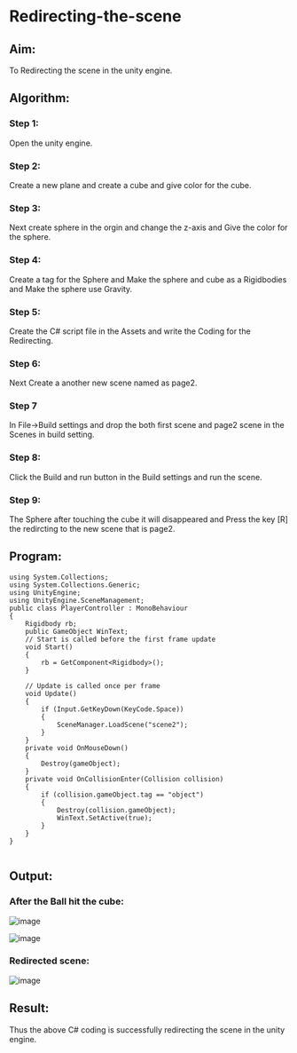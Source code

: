 # Redirecting-the-scene

## Aim:

To Redirecting the scene in the unity engine.

## Algorithm:

### Step 1:
Open the unity engine.

### Step 2:
Create a new plane and create a cube and give color for the cube.

### Step 3:
Next create sphere in the orgin and change the z-axis and Give the color for the sphere.

### Step 4:
Create a tag for the Sphere and Make the sphere and cube as a Rigidbodies and Make the sphere use Gravity.

### Step 5:
Create the C# script file in the Assets and write the Coding for the Redirecting.

### Step 6:
Next Create a another new scene named as page2.

### Step 7
In File->Build settings and drop the both first scene and page2 scene in the Scenes in build setting.

### Step 8:
Click the Build and run button in the Build settings and run the scene.

### Step 9:
The Sphere after touching the cube it will disappeared and Press the key [R] the redircting to the new scene that is page2.

## Program:

```python3
using System.Collections;
using System.Collections.Generic;
using UnityEngine;
using UnityEngine.SceneManagement;
public class PlayerController : MonoBehaviour
{
    Rigidbody rb;
    public GameObject WinText;
    // Start is called before the first frame update
    void Start()
    {
        rb = GetComponent<Rigidbody>();
    }

    // Update is called once per frame
    void Update()
    {
        if (Input.GetKeyDown(KeyCode.Space))
        {
            SceneManager.LoadScene("scene2");
        }
    }
    private void OnMouseDown()
    {
        Destroy(gameObject);
    }
    private void OnCollisionEnter(Collision collision)
    {
        if (collision.gameObject.tag == "object")
        {
            Destroy(collision.gameObject);
            WinText.SetActive(true);
        }
    }
}


```

## Output:

### After the Ball hit the cube:

![image](https://user-images.githubusercontent.com/81132849/174822975-5f13e215-a70d-42d3-8f89-ad8fe79f2843.png)

![image](https://user-images.githubusercontent.com/81132849/174823014-1d962fd9-4282-4de1-add1-8ca40ceb96d4.png)

### Redirected scene:

![image](https://user-images.githubusercontent.com/81132849/174823097-b0cba708-a3da-4d43-bfc4-5d6be393e90c.png)


## Result:

Thus the above C# coding is successfully redirecting the scene in the unity engine.
